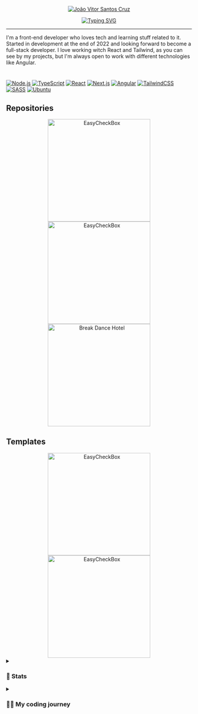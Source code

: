 <p align="center">
  <a href="https://github.com/joaovitorscr">
    <img src="https://readme-typing-svg.demolab.com?font=Fira+Code&size=22&duration=1&pause=1000&color=F76264&center=true&vCenter=true&random=false&width=435&lines=Jo%C3%A3o+Vitor+Santos+Cruz" alt="João Vitor Santos Cruz" />
  </a>
</p>

<p align="center">
  <a href="https://git.io/typing-svg">
    <img src="https://readme-typing-svg.demolab.com?font=Fira+Code&color=F76264FF&size=22&pause=1000&center=true&vCenter=true&random=false&width=435&lines=Front-end+Developer" alt="Typing SVG" />
  </a>
</p>

---

I'm a front-end developer who loves tech and learning stuff related to it. Started in development at the end of 2022 and looking forward to become a full-stack developer. I love working witch React and Tailwind, as you can see by my projects, but I'm always open to work with different technologies like Angular.

#

[![Node.js](https://custom-icon-badges.demolab.com/badge/-Node.js-339933?style=for-the-badge&logo=node.js&logoColor=white)](https://nodejs.org/)
[![TypeScript](https://custom-icon-badges.demolab.com/badge/-TypeScript-3178c6?style=for-the-badge&logo=typescript&logoColor=white)](https://www.typescriptlang.org/)
[![React](https://custom-icon-badges.demolab.com/badge/-React-218AAB?style=for-the-badge&logo=react&logoColor=white)](https://reactjs.org/)
[![Next.js](https://custom-icon-badges.demolab.com/badge/-Next.js-1e1e1e?style=for-the-badge&logo=nextjs&logoColor=white)](https://nextjs.org/)
[![Angular](https://custom-icon-badges.demolab.com/badge/-Angular-c3002f?style=for-the-badge&logo=angular&logoColor=white)](https://angular.io/)
[![TailwindCSS](https://custom-icon-badges.demolab.com/badge/-TailwindCSS-0b1120?style=for-the-badge&logo=tailwind&logoColor=white)](https://tailwindcss.com/)
[![SASS](https://custom-icon-badges.demolab.com/badge/-SASS-cf649a?style=for-the-badge&logo=sass&logoColor=white)](https://sass-lang.com/)
[![Ubuntu](https://custom-icon-badges.demolab.com/badge/-Ubuntu-e95420?style=for-the-badge&logo=ubuntu&logoColor=white)]([https://sass-lang.com/](https://ubuntu.com/download))

## Repositories

<p align="center">
    <a href="https://github.com/joaovitorscr/cash-app">
      <img width="278" src="https://readme-stats-nine-sigma.vercel.app/api/pin/?username=joaovitorscr&repo=cash-app&theme=react&bg_color=1F222E&title_color=F85D7F&hide_border=true&icon_color=F8D866" alt="EasyCheckBox">
    </a>
    <a href="https://github.com/joaovitorscr/easycheckbox">
      <img width="278" src="https://readme-stats-nine-sigma.vercel.app/api/pin/?username=joaovitorscr&repo=easycheckbox&theme=react&bg_color=1F222E&title_color=F85D7F&hide_border=true&icon_color=F8D866" alt="EasyCheckBox">
    </a>
    <a href="https://github.com/joaovitorscr/breakdance-hotel-landingpage">
      <img width="278" src="https://readme-stats-nine-sigma.vercel.app/api/pin/?username=joaovitorscr&repo=breakdance-hotel-landingpage&theme=react&bg_color=1F222E&title_color=F85D7F&hide_border=true&icon_color=F8D866" alt="Break Dance Hotel">
    </a>
</p>

## Templates
<div align="center">
    <a href="https://github.com/joaovitorscr/next-template">
      <img width="278" src="https://readme-stats-nine-sigma.vercel.app/api/pin/?username=joaovitorscr&repo=next-template&theme=react&bg_color=1F222E&title_color=F85D7F&hide_border=true&icon_color=F8D866" alt="EasyCheckBox">
    </a>
   <a href="https://github.com/joaovitorscr/vite-react-template">
      <img width="278" src="https://readme-stats-nine-sigma.vercel.app/api/pin/?username=joaovitorscr&repo=vite-react-template&theme=react&bg_color=1F222E&title_color=F85D7F&hide_border=true&icon_color=F8D866" alt="EasyCheckBox">
    </a>
</div>


<details>
  <summary><h3>🎉 Stats</h3></summary>
  <div align="center">
    <a href="https://github.com/joaovitorscr">
      <img height="180em" src="https://readme-stats-nine-sigma.vercel.app/api?username=joaovitorscr&show_icons=true&theme=dracula&include_all_commits=true&count_private=true"/>
      <img height="180em" src="https://readme-stats-nine-sigma.vercel.app/api/top-langs/?username=joaovitorscr&layout=compact&langs_count=7&theme=dracula"/>
    </a>
  </div>
</details>    

<details>
  <summary><h3>👨‍💻 My coding journey</h3></summary>
  <div>
    Started with front-end development at the end of 2022, falled in love with React and libraries like bootstrap and chakra UI. My main goal is to become a full-stack developer, I'm currently learning about node.js, frameworks like express and nest, relational databases and GoLang. I hope in the future be able to create projects who will help people in a daily bases.
  </div>
</details>

